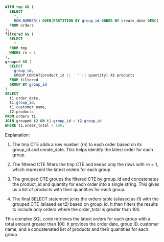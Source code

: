 ```sql
WITH tmp AS (
  SELECT
    *,
    ROW_NUMBER() OVER(PARTITION BY group_id ORDER BY create_date DESC) AS rn
  FROM orders
),
filtered AS (
  SELECT
    *
  FROM tmp
  WHERE rn = 1
),
grouped AS (
  SELECT
    group_id,
    GROUP_CONCAT(product_id || ' ' || quantity) AS products
  FROM filtered
  GROUP BY group_id
)
SELECT
  t1.order_date,
  t1.group_id,
  t1.customer_name,
  t2.products
FROM orders t1
JOIN grouped t2 ON t1.group_id = t2.group_id
WHERE t1.order_total > 100;
```

Explanation:

1. The tmp CTE adds a row number (rn) to each order based on its group_id and create_date. This helps identify the latest order for each group.

2. The filtered CTE filters the tmp CTE and keeps only the rows with rn = 1, which represent the latest orders for each group.

3. The grouped CTE groups the filtered CTE by group_id and concatenates the product_id and quantity for each order into a single string. This gives us a list of products with their quantities for each group.

4. The final SELECT statement joins the orders table (aliased as t1) with the grouped CTE (aliased as t2) based on group_id. It then filters the results to include only orders where the order_total is greater than 100.

This complex SQL code retrieves the latest orders for each group with a total amount greater than 100. It provides the order date, group ID, customer name, and a concatenated list of products and their quantities for each group.